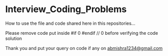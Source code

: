# Interview_Coding_Problems
How to use the file and code shared here in this repositories...

Please remove code put inside 
#if 0
#endif // 0
before verifying the code solution

Thank you and put your query on code if any on abmishra1234@gmail.com
